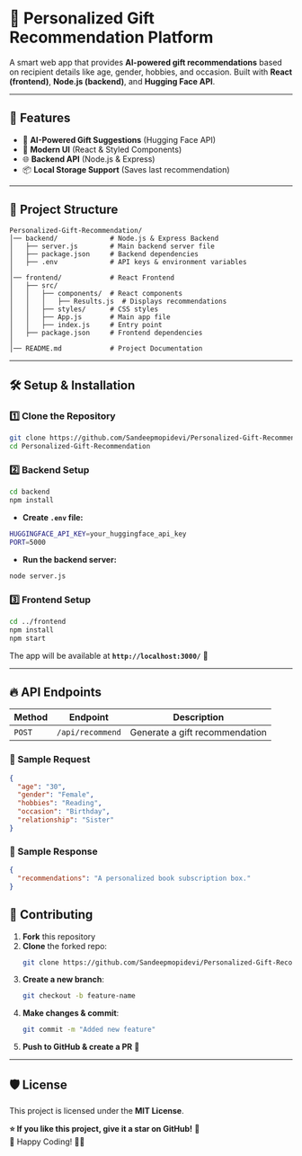 # 🎁 Personalized Gift Recommendation Platform  

A smart web app that provides **AI-powered gift recommendations** based on recipient details like age, gender, hobbies, and occasion. Built with **React (frontend)**, **Node.js (backend)**, and **Hugging Face API**.  

---

## 🚀 Features  
- 🤖 **AI-Powered Gift Suggestions** (Hugging Face API)  
- 🎨 **Modern UI** (React & Styled Components)  
- 🌐 **Backend API** (Node.js & Express)  
- 📦 **Local Storage Support** (Saves last recommendation)  

---

## 📂 Project Structure  
```
Personalized-Gift-Recommendation/
│── backend/             # Node.js & Express Backend
│   ├── server.js        # Main backend server file
│   ├── package.json     # Backend dependencies
│   ├── .env             # API keys & environment variables
│
│── frontend/            # React Frontend
│   ├── src/             
│   │   ├── components/  # React components
│   │   │   ├── Results.js  # Displays recommendations
│   │   ├── styles/      # CSS styles
│   │   ├── App.js       # Main app file
│   │   ├── index.js     # Entry point
│   ├── package.json     # Frontend dependencies
│
│── README.md            # Project Documentation
```

---

## 🛠️ Setup & Installation  

### **1️⃣ Clone the Repository**  
```sh
git clone https://github.com/Sandeepmopidevi/Personalized-Gift-Recommendation.git
cd Personalized-Gift-Recommendation
```

### **2️⃣ Backend Setup**  
```sh
cd backend
npm install
```

- **Create `.env` file:**  
```sh
HUGGINGFACE_API_KEY=your_huggingface_api_key
PORT=5000
```

- **Run the backend server:**  
```sh
node server.js
```

### **3️⃣ Frontend Setup**  
```sh
cd ../frontend
npm install
npm start
```

The app will be available at **`http://localhost:3000/`** 🎉  

---

## 🔥 API Endpoints  
| Method | Endpoint         | Description                        |  
|--------|----------------|------------------------------------|  
| `POST` | `/api/recommend` | Generate a gift recommendation |  

### **🔹 Sample Request**  
```json
{
  "age": "30",
  "gender": "Female",
  "hobbies": "Reading",
  "occasion": "Birthday",
  "relationship": "Sister"
}
```

### **🔹 Sample Response**  
```json
{
  "recommendations": "A personalized book subscription box."
}
```


## 🤝 Contributing  
1. **Fork** this repository  
2. **Clone** the forked repo:  
   ```sh
   git clone https://github.com/Sandeepmopidevi/Personalized-Gift-Recommendation
   ```
3. **Create a new branch**:  
   ```sh
   git checkout -b feature-name
   ```
4. **Make changes & commit**:  
   ```sh
   git commit -m "Added new feature"
   ```
5. **Push to GitHub & create a PR** 🚀  

---

## 🛡️ License  
This project is licensed under the **MIT License**.  


**⭐ If you like this project, give it a star on GitHub!** 🌟  
🚀 Happy Coding! 🎁✨  
